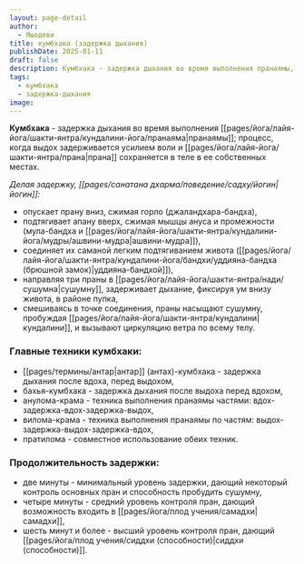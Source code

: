 ```yaml
---
layout: page-detail
author:
  - Яшодеви
title: кумбхака (задержка дыхания)
publishDate: 2025-01-11
draft: false
description: Кумбхака - задержка дыхания во время выполнения пранаямы, процесс, когда выдох задерживается усилием воли и прана сохраняется в теле в ее собственных местах.
tags:
  - кумбхака
  - задержка-дыхания
image:
---
```

**Кумбхака** - задержка дыхания во время выполнения [[pages/йога/лайя-йога/шакти-янтра/кундалини-йога/пранаяма|пранаямы]]; процесс, когда выдох задерживается усилием воли и [[pages/йога/лайя-йога/шакти-янтра/прана|прана]] сохраняется в теле в ее собственных местах.

*Делая задержку, [[pages/санатана дхарма/поведение/садху/йогин|йогин]]:* 
- опускает прану вниз, сжимая горло (джаландхара-бандха), 
- подтягивает апану вверх, сжимая мышцы ануса и промежности (мула-бандха и [[pages/йога/лайя-йога/шакти-янтра/кундалини-йога/мудры/ашвини-мудра|ашвини-мудра]]), 
- соединяет их саманой легким подтягиванием живота ([[pages/йога/лайя-йога/шакти-янтра/кундалини-йога/бандхи/уддияна-бандха (брюшной замок)|уддияна-бандхой]]), 
- направляя три праны в [[pages/йога/лайя-йога/шакти-янтра/нади/сушумна|сушумну]], задерживает дыхание, фиксируя ум внизу живота, в районе пупка, 
- смешиваясь в точке соединения, праны насыщают сушумну, пробуждая [[pages/йога/лайя-йога/шакти-янтра/кундалини|кундалини]], и вызывают циркуляцию ветра по всему телу. 

### Главные техники кумбхаки: 
- [[pages/термины/антар|антар]] (антах)-кумбхака - задержка дыхания после вдоха, перед выдохом, 
- бахья-кумбхака - задержка дыхания после выдоха перед вдохом, 
- анулома-крама - техника выполнения пранаямы частями: вдох-задержка-вдох-задержка-выдох, 
- вилома-крама - техника выполнения пранаямы по частям: выдох-задержка-выдох-задержка-вдох, 
- пратилома - совместное использование обеих техник.

### Продолжительность задержки:
- две минуты - минимальный уровень задержки, дающий некоторый контроль основных пран и способность пробудить сушумну, 
- четыре минуты - средний уровень контроля пран, дающий возможность входить в [[pages/йога/плод учения/самадхи|самадхи]], 
- шесть минут и более - высший уровень контроля пран, дающий [[pages/йога/плод учения/сиддхи (способности)|сиддхи (способности)]]. 
